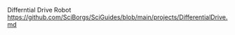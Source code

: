 Differntial Drive Robot
https://github.com/SciBorgs/SciGuides/blob/main/projects/DifferentialDrive.md 
